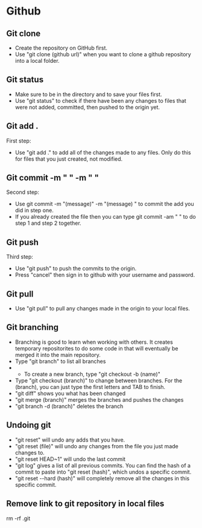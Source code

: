 # Github

## Git clone
- Create the repository on GitHub first.
- Use "git clone (github url)" when you want to clone a github repository into a local folder.

## Git status
- Make sure to be in the directory and to save your files first.
- Use "git status" to check if there have been any changes to files that were not added, committed, then pushed to the origin yet.

## Git add .
First step:
- Use "git add ." to add all of the changes made to any files. Only do this for files that you just created, not modified.

## Git commit -m " " -m " "
Second step:
- Use git commit -m "(message)" -m "(message) " to commit the add you did in step one.
- If you already created the file then you can type git commit -am " " to do step 1 and step 2 together.

## Git push
Third step:
- Use "git push" to push the commits to the origin.
- Press "cancel" then sign in to github with your username and password.

## Git pull
- Use "git pull" to pull any changes made in the origin to your local files.

## Git branching
- Branching is good to learn when working with others. It creates temporary repositorites to do some code in that will eventually be merged it into the main repository.
- Type "git branch" to list all branches
- - To create a new branch, type "git checkout -b (name)"
- Type "git checkout (branch)" to change between branches. For the (branch), you can just type the first letters and TAB to finish.
- "git diff" shows you what has been changed
- "git merge (branch)" merges the branches and pushes the changes
- "git branch -d (branch)" deletes the branch

## Undoing git
- "git reset" will undo any adds that you have.
- "git reset (file)" will undo any changes from the file you just made changes to.
- "git reset HEAD~1"  will undo the last commit
- "git log" gives a list of all previous commits. You can find the hash of a commit to paste into "git reset (hash)", which undos a specific commit.
- "git reset --hard (hash)" will completely remove all the changes in this specific commit.

## Remove link to git repository in local files
rm -rf .git
